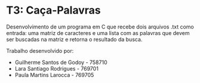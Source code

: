 # T3: Caça-Palavras

Desenvolvimento de um programa em C que recebe dois arquivos .txt como entrada: uma matriz de caracteres e uma lista com as palavras que devem ser buscadas na matriz e retorna o resultado da busca.

Trabalho desenvolvido por:
- Guilherme Santos de Godoy - 758710
- Lara Santiago Rodrigues - 769701
- Paula Martins Larocca - 769705
